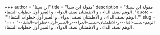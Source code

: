 +++
author = "ابن سينا"
title = "مقولة ابن سينا"
description = "مقولة ابن سينا: الوهم نصف الداء ، و الاطمئنان نصف الدواء ، و الصبر أول خطوات الشفاء ."
quote = '''الوهم نصف الداء ، و الاطمئنان نصف الدواء ، و الصبر أول خطوات الشفاء .''' 
slug = "الوهم-نصف-الداء--و-الاطمئنان-نصف-الدواء--و-الصبر-أول-خطوات-الشفاء-"
+++
الوهم نصف الداء ، و الاطمئنان نصف الدواء ، و الصبر أول خطوات الشفاء .
